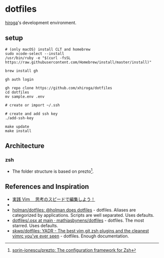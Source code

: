 # dotfiles

[hiroga](https://github.com/xhiroga)'s development environment.

## setup

```shell script
# (only macOS) install CLT and homebrew
sudo xcode-select --install
/usr/bin/ruby -e "$(curl -fsSL https://raw.githubusercontent.com/Homebrew/install/master/install)"

brew install gh

gh auth login

gh repo clone https://github.com/xhiroga/dotfiles
cd dotfiles
mv sample.env .env

# create or import ~/.ssh

# create and add ssh key
./add-ssh-key

make update
make install
```

## Architecture


### zsh

- The folder structure is based on prezto[^sorin-ionescu/prezto].

## References and Inspiration

- [実践 Vim 　思考のスピードで編集しよう！](https://amzn.to/2RO11fr)
- [^sorin-ionescu/prezto]: [sorin\-ionescu/prezto: The configuration framework for Zsh](https://github.com/sorin-ionescu/prezto)
- [holman/dotfiles: @holman does dotfiles](https://github.com/holman/dotfiles) - dotfiles. Aliases are categorized by applications. Scripts are well separated. Uses defaults.
- [dotfiles/\.osx at main · mathiasbynens/dotfiles](https://github.com/mathiasbynens/dotfiles) - dotfiles. The most starred. Uses defaults.
- [skwp/dotfiles: YADR \- The best vim,git,zsh plugins and the cleanest vimrc you've ever seen](https://github.com/skwp/dotfiles) - dotfiles. Enough documentation.
